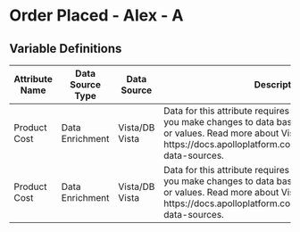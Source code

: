 # Order Placed - Alex - A

### 

## Variable Definitions

|Attribute Name|Data Source Type|Data Source|Description|
| --- | --- | --- | --- |
|Product Cost|Data Enrichment|Vista/DB Vista|Data for this attribute requires VISTA rules, which let you make changes to data based on defined segments or values. Read more about Vista Rules here: https:\/\/docs.apolloplatform.com\/en\/articles\/5481690-data-sources.|
|Product Cost|Data Enrichment|Vista/DB Vista|Data for this attribute requires VISTA rules, which let you make changes to data based on defined segments or values. Read more about Vista Rules here: https:\/\/docs.apolloplatform.com\/en\/articles\/5481690-data-sources.|




